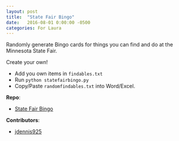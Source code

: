 ```yaml
---
layout: post
title:  "State Fair Bingo"
date:   2016-08-01 0:00:00 -0500
categories: For Laura
---
```


Randomly generate Bingo cards for things you can find and do at the Minnesota State Fair. 

Create your own!
- Add you own items in `findables.txt`
- Run `python statefairbingo.py`
- Copy/Paste `randomfindables.txt` into Word/Excel.

__Repo__:
- [State Fair Bingo]

__Contributors__:
- [jdennis925]


[jdennis925]: https://github.com/jdennis925
[laurafox]: https://github.com/laurafox
[State Fair Bingo]: https://github.com/jdennis925/ForLaura/tree/master/StateFairBingo